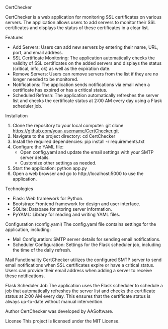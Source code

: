 CertChecker



CertChecker is a web application for monitoring SSL certificates on various servers. The application allows users to add servers to monitor their SSL certificates and displays the status of these certificates in a clear list.

Features
- Add Servers: Users can add new servers by entering their name, URL, port, and email address.
- SSL Certificate Monitoring: The application automatically checks the validity of SSL certificates on the added servers and displays the status (critical, info, ok) as well as the expiration date.
- Remove Servers: Users can remove servers from the list if they are no longer needed to be monitored.
- Notifications: The application sends notifications via email when a certificate has expired or has a critical status.
- Scheduled Refresh: The application automatically refreshes the server list and checks the certificate status at 2:00 AM every day using a Flask scheduler job.

Installation
1. Clone the repository to your local computer:
   git clone https://github.com/your-username/CertChecker.git
2. Navigate to the project directory:
   cd CertChecker
3. Install the required dependencies:
   pip install -r requirements.txt
4. Configure the YAML file:
   - Open config.yaml and update the email settings with your SMTP server details.
   - Customize other settings as needed.
5. Start the application:
   python app.py
6. Open a web browser and go to http://localhost:5000 to use the application.

Technologies
- Flask: Web framework for Python.
- Bootstrap: Frontend framework for design and user interface.
- SQLite: Database for storing server information.
- PyYAML: Library for reading and writing YAML files.

Configuration (config.yaml)
The config.yaml file contains settings for the application, including:
- Mail Configuration: SMTP server details for sending email notifications.
- Scheduler Configuration: Settings for the Flask scheduler job, including the time of the daily refresh.

Mail Functionality
CertChecker utilizes the configured SMTP server to send email notifications when SSL certificates expire or have a critical status. Users can provide their email address when adding a server to receive these notifications.

Flask Scheduler Job
The application uses the Flask scheduler to schedule a job that automatically refreshes the server list and checks the certificate status at 2:00 AM every day. This ensures that the certificate status is always up-to-date without manual intervention.

Author
CertChecker was developed by AASoftware.

License
This project is licensed under the MIT License.
